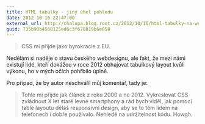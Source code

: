 ```yaml
---
title: HTML tabulky - jiný úhel pohledu
date: 2012-10-16 22:47:00
external_url: http://chalupa.blog.root.cz/2012/10/16/html-tabulky-na-web-jiny-uhel-pohledu/
guid: 735b90b4568125ed6c3f678819b6e058
---
```


> CSS mi přijde jako byrokracie z EU.

Nedělám si naděje o stavu českého webdesignu, ale fakt, že mezi námi existují lidé, kteří dokážou v roce 2012 obhajovat tabulkový layout kvůli výkonu, ho v mých očích pohřbilo úplně.

Pro případ, že by autor neschválil můj komentář, tady je:

> Tohle mi přijde jak článek z roku 2000 a ne 2012. Vykreslovat CSS zvládnout X let staré levné smartphony a rád bych viděl, jak pomocí table layoutu děláš responsivní design, aby se to těm lidem na telefonech i dobře používalo. Nehledě na udržitelnost kódu. Howgh.
